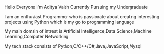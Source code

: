 Hello Everyone I'm Aditya Vaish Currently Pursuing my Undergraduate

I am an enthusiast Programmer who is passionate about creating interesting projects using Python which is my go to programming language

My main domain of intrest is Artificial Intelligence,Data Science,Machine Learning,Computer Networking

My tech stack consists of Python,C/C++/C#,Java,JavaScript,Mysql

